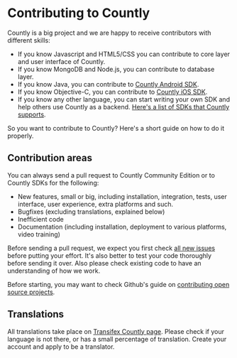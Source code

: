 
# Contributing to Countly

Countly is a big project and we are happy to receive contributors with different skills: 

* If you know Javascript and HTML5/CSS you can contribute to core layer and user interface of Countly. 
* If you know MongoDB and Node.js, you can contribute to database layer. 
* If you know Java, you can contribute to [Countly Android SDK](https://github.com/countly/countly-sdk-android). 
* If you know Objective-C, you can contribute to [Countly iOS SDK](https://github.com/countly/countly-sdk-ios). 
* If you know any other language, you can start writing your own SDK and help others use Countly as a backend. 
[Here's a list of SDKs that Countly supports](https://count.ly/resources/source/download-sdk).

So you want to contribute to Countly? Here's a short guide on how to do it properly. 

## Contribution areas 

You can always send a pull request to Countly Community Edition or to Countly SDKs for the following: 

* New features, small or big, including installation, integration, tests, user interface, user experience, extra platforms and such.  
* Bugfixes (excluding translations, explained below) 
* Inefficient code
* Documentation (including installation, deployment to various platforms, video training) 

Before sending a pull request, we expect you first check 
[all new issues](https://github.com/countly/countly-server/issues/) before putting your effort. It's also better to 
test your code thoroughly before sending it over. Also please check existing code to have an understanding of how we work. 

Before starting, you may want to check Github's guide on [contributing open source projects](https://guides.github.com/activities/contributing-to-open-source/).

## Translations

All translations take place on [Transifex Countly page](transifex.com/projects/p/countly). Please check if your language 
is not there, or has a small percentage of translation. Create your account and apply to be a translator. 

## 
